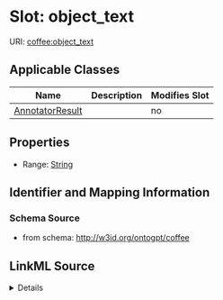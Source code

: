 # Slot: object_text

URI: [coffee:object_text](http://w3id.org/ontogpt/coffee/object_text)



<!-- no inheritance hierarchy -->




## Applicable Classes

| Name | Description | Modifies Slot |
| --- | --- | --- |
[AnnotatorResult](AnnotatorResult.md) |  |  no  |







## Properties

* Range: [String](String.md)





## Identifier and Mapping Information







### Schema Source


* from schema: http://w3id.org/ontogpt/coffee




## LinkML Source

<details>
```yaml
name: object_text
from_schema: http://w3id.org/ontogpt/coffee
rank: 1000
alias: object_text
owner: AnnotatorResult
domain_of:
- AnnotatorResult
range: string

```
</details>